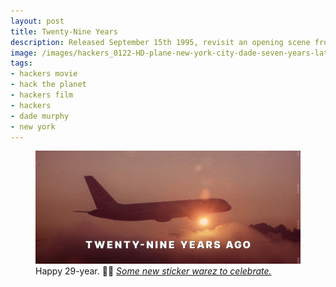 ```yaml
---
layout: post
title: Twenty-Nine Years
description: Released September 15th 1995, revisit an opening scene from Hackers on its 29-year anniversary.
image: /images/hackers_0122-HD-plane-new-york-city-dade-seven-years-later-29year-cyberdelianyc-site.jpg
tags:
- hackers movie
- hack the planet
- hackers film
- hackers
- dade murphy
- new york
---
```


<figure class="figure">
    <img class="figure-img img-fluid" loading="lazy" src="/images/hackers_0122-HD-plane-new-york-city-dade-seven-years-later-29year-cyberdelianyc-site.jpg" alt="Screencap of opening scene from Hackers (1995) of an airplane flying above clouds, mostly silhouetted as the sun shines a bright orange, peeking, beaming from behind the plane. Large white sans-serif text below the plain caption says: TWENTY-NINE YEARS AGO.">
    <figcaption class="figure-caption">Happy 29-year. 🎂😎 <a href="https://www.ideasystm.com/collections/cyberdelia" title="Link to Cyberdelia sticker collection" target="_blank"><i>Some new sticker warez to celebrate.</i></a></figcaption>
</figure>